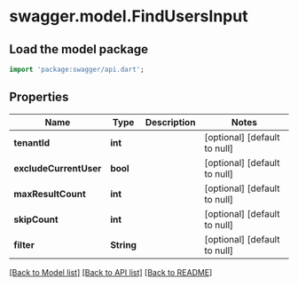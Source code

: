 # swagger.model.FindUsersInput

## Load the model package
```dart
import 'package:swagger/api.dart';
```

## Properties
Name | Type | Description | Notes
------------ | ------------- | ------------- | -------------
**tenantId** | **int** |  | [optional] [default to null]
**excludeCurrentUser** | **bool** |  | [optional] [default to null]
**maxResultCount** | **int** |  | [optional] [default to null]
**skipCount** | **int** |  | [optional] [default to null]
**filter** | **String** |  | [optional] [default to null]

[[Back to Model list]](../README.md#documentation-for-models) [[Back to API list]](../README.md#documentation-for-api-endpoints) [[Back to README]](../README.md)


